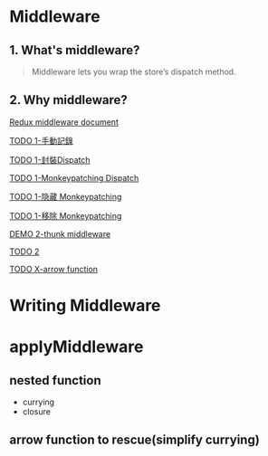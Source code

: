 # Middleware
## 1. What's middleware?
> Middleware lets you wrap the store’s dispatch method.

## 2. Why middleware?
[Redux middleware document](https://camsong.github.io/redux-in-chinese/docs/advanced/Middleware.html)

[TODO 1-手動記錄](https://jsbin.com/taveti/1/edit)

[TODO 1-封裝Dispatch](https://jsbin.com/coqepi/edit?html,js,console,output)

[TODO 1-Monkeypatching Dispatch](https://jsbin.com/susafev/edit?js,console)

[TODO 1-隐藏 Monkeypatching](https://jsbin.com/cagako/edit?js,console)

[TODO 1-移除 Monkeypatching](https://jsbin.com/pilihu/edit?js,output)





[DEMO 2-thunk middleware](https://jsbin.com/towucac/1/edit?js,output)

[TODO 2](https://jsbin.com/bekozi/edit?html,js,output)

[TODO X-arrow function](https://jsbin.com/mibehi/edit?html,js,output)

# Writing Middleware

# applyMiddleware

## nested function
  - currying
  - closure

## arrow function to rescue(simplify currying)
